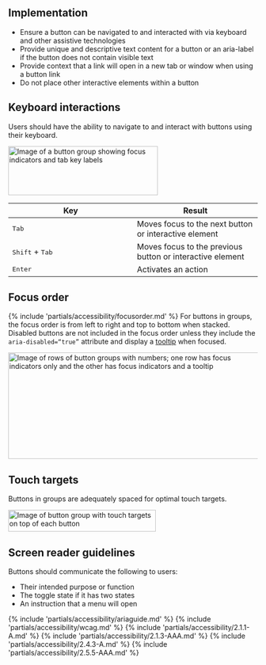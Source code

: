 ## Implementation

 - Ensure a button can be navigated to and interacted with via keyboard and other 
assistive technologies
 - Provide unique and descriptive text content for a button or an aria-label if the 
button does not contain visible text
 - Provide context that a link will open in a new tab or window when using a button 
link
 - Do not place other interactive elements within a button

## Keyboard interactions

Users should have the ability to navigate to and interact with buttons using their keyboard.

<uxdot-example color-palette="lightest" width-adjustment="302px">
  <img alt="Image of a button group showing focus indicators and tab key labels"
       src="../button-a11y-keyboard-interactions.png"
       width="302"
       height="99">
</uxdot-example>

<style data-helmet>.keyboard-table thead th:first-of-type { width: 50%; }</style>

<rh-table class="keyboard-table">

| Key                               | Result                                                    |
| --------------------------------- | --------------------------------------------------------- |
| <kbd>Tab</kbd>                    | Moves focus to the next button or interactive element     |
| <kbd>Shift</kbd> + <kbd>Tab</kbd> | Moves focus to the previous button or interactive element |
| <kbd>Enter</kbd>                  | Activates an action                                       |

</rh-table>

## Focus order

{% include 'partials/accessibility/focusorder.md' %} For buttons in groups, the focus order is from left to right and top to bottom when stacked. Disabled buttons are not included in the focus order unless they include the `aria-disabled=“true”` attribute and display a [tooltip](/elements/tooltip) when focused.

<uxdot-example color-palette="lightest" width-adjustment="509px">
  <img alt="Image of rows of button groups with numbers; one row has focus indicators only and the other has focus indicators and a tooltip"
       src="../button-a11y-focus-order.png"
       width="509"
       height="215">
</uxdot-example>

## Touch targets
Buttons in groups are adequately spaced for optimal touch targets.

<uxdot-example color-palette="lightest" width-adjustment="298px">
  <img alt="Image of button group with touch targets on top of each button"
       src="../button-a11y-touch-targets.png"
       width="298"
       height="44">
</uxdot-example>

## Screen reader guidelines

Buttons should communicate the following to users:
 - Their intended purpose or function
 - The toggle state if it has two states
 - An instruction that a menu will open

{% include 'partials/accessibility/ariaguide.md' %}
{% include 'partials/accessibility/wcag.md' %}
{% include 'partials/accessibility/2.1.1-A.md' %}
{% include 'partials/accessibility/2.1.3-AAA.md' %}
{% include 'partials/accessibility/2.4.3-A.md' %}
{% include 'partials/accessibility/2.5.5-AAA.md' %}
